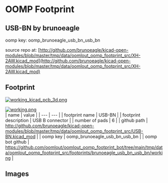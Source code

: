 # OOMP Footprint  
## USB-BN  by brunoeagle  
  
oomp key: oomp_brunoeagle_usb_bn_usb_bn  
  
source repo at: [http://github.com/brunoeagle/kicad-open-modules/blob/master/tmp/data/oomlout_oomp_footprint_src/XH-2AW.kicad_mod](http://github.com/brunoeagle/kicad-open-modules/blob/master/tmp/data/oomlout_oomp_footprint_src/XH-2AW.kicad_mod)  
## Footprint  
  
[![working_kicad_pcb_3d.png](working_kicad_pcb_3d_600.png)](working_kicad_pcb_3d.png)  
  
[![working.png](working_600.png)](working.png)  
| name | value | 
| --- | --- | 
| footprint name | USB-BN | 
| footprint description | USB B connector | 
| number of pads | 6 | 
| github path | http://github.com/brunoeagle/kicad-open-modules/blob/master/tmp/data/oomlout_oomp_footprint_src/USB-BN.kicad_mod | 
| oomp key | oomp_brunoeagle_usb_bn_usb_bn | 
| oomp bot github | https://github.com/oomlout/oomlout_oomp_footprint_bot/tree/main/tmp/data/oomlout_oomp_footprint_src/footprints/brunoeagle_usb_bn_usb_bn/working | 
## Images  
